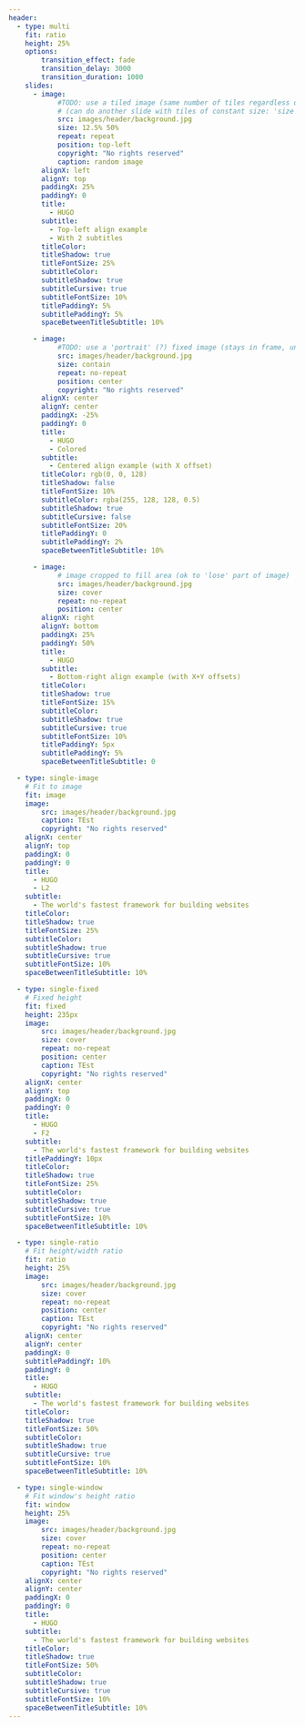 ```yaml
---
header:
  - type: multi
    fit: ratio
    height: 25%
    options:
        transition_effect: fade
        transition_delay: 3000
        transition_duration: 1000
    slides:
      - image:
            #TODO: use a tiled image (same number of tiles regardless of size)
            # (can do another slide with tiles of constant size: 'size' as lengths, centered 'position')
            src: images/header/background.jpg
            size: 12.5% 50%
            repeat: repeat
            position: top-left
            copyright: "No rights reserved"
            caption: random image
        alignX: left
        alignY: top
        paddingX: 25%
        paddingY: 0
        title:
          - HUGO
        subtitle:
          - Top-left align example
          - With 2 subtitles
        titleColor:
        titleShadow: true
        titleFontSize: 25%
        subtitleColor:
        subtitleShadow: true
        subtitleCursive: true
        subtitleFontSize: 10%
        titlePaddingY: 5%
        subtitlePaddingY: 5%
        spaceBetweenTitleSubtitle: 10%

      - image:
            #TODO: use a 'portrait' (?) fixed image (stays in frame, undeformed)
            src: images/header/background.jpg
            size: contain
            repeat: no-repeat
            position: center
            copyright: "No rights reserved"
        alignX: center
        alignY: center
        paddingX: -25%
        paddingY: 0
        title:
          - HUGO
          - Colored
        subtitle:
          - Centered align example (with X offset)
        titleColor: rgb(0, 0, 128)
        titleShadow: false
        titleFontSize: 10%
        subtitleColor: rgba(255, 128, 128, 0.5)
        subtitleShadow: true
        subtitleCursive: false
        subtitleFontSize: 20%
        titlePaddingY: 0
        subtitlePaddingY: 2%
        spaceBetweenTitleSubtitle: 10%

      - image:
            # image cropped to fill area (ok to 'lose' part of image)
            src: images/header/background.jpg
            size: cover
            repeat: no-repeat
            position: center
        alignX: right
        alignY: bottom
        paddingX: 25%
        paddingY: 50%
        title:
          - HUGO
        subtitle:
          - Bottom-right align example (with X+Y offsets)
        titleColor:
        titleShadow: true
        titleFontSize: 15%
        subtitleColor:
        subtitleShadow: true
        subtitleCursive: true
        subtitleFontSize: 10%
        titlePaddingY: 5px
        subtitlePaddingY: 5%
        spaceBetweenTitleSubtitle: 0

  - type: single-image
    # Fit to image
    fit: image
    image:
        src: images/header/background.jpg
        caption: TEst
        copyright: "No rights reserved"
    alignX: center
    alignY: top
    paddingX: 0
    paddingY: 0
    title:
      - HUGO
      - L2
    subtitle:
      - The world's fastest framework for building websites
    titleColor:
    titleShadow: true
    titleFontSize: 25%
    subtitleColor:
    subtitleShadow: true
    subtitleCursive: true
    subtitleFontSize: 10%
    spaceBetweenTitleSubtitle: 10%

  - type: single-fixed
    # Fixed height
    fit: fixed
    height: 235px
    image:
        src: images/header/background.jpg
        size: cover
        repeat: no-repeat
        position: center
        caption: TEst
        copyright: "No rights reserved"
    alignX: center
    alignY: top
    paddingX: 0
    paddingY: 0
    title:
      - HUGO
      - F2
    subtitle:
      - The world's fastest framework for building websites
    titlePaddingY: 10px
    titleColor:
    titleShadow: true
    titleFontSize: 25%
    subtitleColor:
    subtitleShadow: true
    subtitleCursive: true
    subtitleFontSize: 10%
    spaceBetweenTitleSubtitle: 10%

  - type: single-ratio
    # Fit height/width ratio
    fit: ratio
    height: 25%
    image:
        src: images/header/background.jpg
        size: cover
        repeat: no-repeat
        position: center
        caption: TEst
        copyright: "No rights reserved"
    alignX: center
    alignY: center
    paddingX: 0
    subtitlePaddingY: 10%
    paddingY: 0
    title:
      - HUGO
    subtitle:
      - The world's fastest framework for building websites
    titleColor:
    titleShadow: true
    titleFontSize: 50%
    subtitleColor:
    subtitleShadow: true
    subtitleCursive: true
    subtitleFontSize: 10%
    spaceBetweenTitleSubtitle: 10%

  - type: single-window
    # Fit window's height ratio
    fit: window
    height: 25%
    image:
        src: images/header/background.jpg
        size: cover
        repeat: no-repeat
        position: center
        caption: TEst
        copyright: "No rights reserved"
    alignX: center
    alignY: center
    paddingX: 0
    paddingY: 0
    title:
      - HUGO
    subtitle:
      - The world's fastest framework for building websites
    titleColor:
    titleShadow: true
    titleFontSize: 50%
    subtitleColor:
    subtitleShadow: true
    subtitleCursive: true
    subtitleFontSize: 10%
    spaceBetweenTitleSubtitle: 10%
---
```

